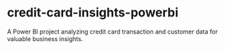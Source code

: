 # credit-card-insights-powerbi
A Power BI project analyzing credit card transaction and customer data for valuable business insights.
